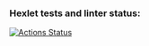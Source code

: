 ### Hexlet tests and linter status:
[![Actions Status](https://github.com/Filosoff78/php-oop-project-60/actions/workflows/hexlet-check.yml/badge.svg)](https://github.com/Filosoff78/php-oop-project-60/actions)